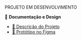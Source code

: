 PROJETO EM DESENVOLVIMENTO

📌 **Documentação e Design**  
- [📝 Descrição do Projeto](./descricao.md)  
- [🎨 Protótipo no Figma](./figmaProjetoGithub.png)  
